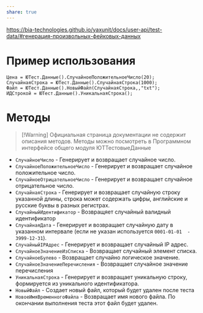 ```yaml
---
share: true
---
```


https://bia-technologies.github.io/yaxunit/docs/user-api/test-data/#генерация-произвольных-фейковых-данных
# Пример использования
```bsl
Цена = ЮТест.Данные().СлучайноеПоложительноеЧисло(20);
СлучайнаяСтрока = ЮТест.Данные().СлучайнаяСтрока(1000);
Файл = ЮТест.Данные().НовыйФайл(СлучайнаяСтрока,,"txt");
ИДСтрокой = ЮТест.Данные().УникальнаяСтрока();
```
# Методы
> [!Warning] Официальная страница документации не содержит описания методов. Методы можно посмотреть в Программном интерфейсе общего модуля ЮТТестовыеДанные
- `СлучайноеЧисло` - Генерирует и возвращает случайное число.
- `СлучайноеПоложительноеЧисло` - Генерирует и возвращает случайное положительное число.
- `СлучайноеОтрицательноеЧисло` - Генерирует и возвращает случайное отрицательное число.
- `СлучайнаяСтрока` - Генерирует и возвращает случайную строку указанной длины, строка может содержать цифры, английские и русские буквы в разных регистрах.
- `СлучайныйИдентификатор` - Возвращяет случайный валидный идентификатор
- `СлучайнаяДата` - Генерирует и возвращает случайную дату в указанном интервале (если не указан используется `0001-01-01  - 3999-12-31`).
- `СлучайныйIPАдрес` - Генерирует и возвращает случайный IP адрес.
- `СлучайноеЗначениеИзСписка` - Возвращает случайный элемент списка.
- `СлучайноеБулево` - Возвращает случайно логическое значение.
- `СлучайноеЗначениеПеречисления` - Возвращает случайное значение перечисления
- `УникальнаяСтрока` - Генерирует и возвращает уникальную строку, формируется из уникального идентификатора.
- `НовыйФайл` - Создает новый файл, который будет удален после теста
- `НовоеИмяВременногоФайла` - Возвращает имя нового файла. По окончании выполнения теста этот файл будет удален.